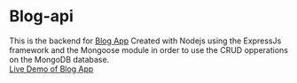 # Blog-api
This is the backend for [Blog App](https://github.com/Tanzeb9277/blog-app)
Created with Nodejs using the ExpressJs framework and the Mongoose module in order to use the CRUD opperations on the MongoDB database.  
[Live Demo of Blog App](https://tanzeb9277.github.io/blog-app/)
